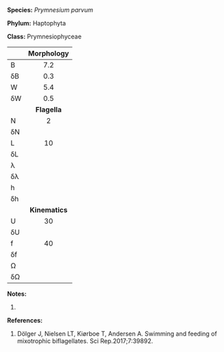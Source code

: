 **Species:** *Prymnesium parvum*

**Phylum:** Haptophyta

**Class:** Prymnesiophyceae

|    | **Morphology** |
|:-- | :------------: |
| B  | 7.2 |
| δB | 0.3 |
| W  | 5.4 |
| δW | 0.5 |
|    | **Flagella** |
| N  | 2 |
| δN |  |
| L  | 10 |
| δL |  |
| λ  |  |
| δλ |  |
| h  |  |
| δh |  |
|    | **Kinematics** |
| U  | 30 |
| δU |  |
| f  | 40 |
| δf |  |
| Ω  |  |
| δΩ |  |

**Notes:**

1.

**References:**

1. Dölger J, Nielsen LT, Kiørboe T, Andersen A.  Swimming and feeding of mixotrophic biflagellates.  Sci Rep.2017;7:39892.
